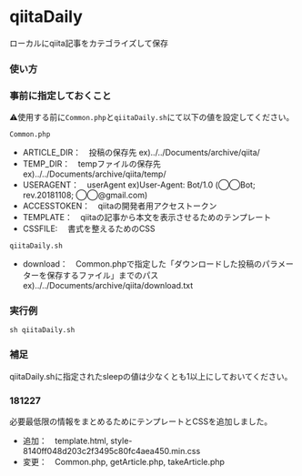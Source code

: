 # qiitaDaily
ローカルにqiita記事をカテゴライズして保存

### 使い方

### 事前に指定しておくこと
⚠️使用する前に`Common.php`と`qiitaDaily.sh`にて以下の値を設定してください。

`Common.php`
- ARTICLE_DIR：　投稿の保存先 ex)../../Documents/archive/qiita/
- TEMP_DIR：　tempファイルの保存先 ex)../../Documents/archive/qiita/temp/
- USERAGENT：　userAgent ex)User-Agent: Bot/1.0 (◯◯Bot; rev.20181108; ◯◯@gmail.com)
- ACCESSTOKEN：　qiitaの開発者用アクセストークン
- TEMPLATE：　qiitaの記事から本文を表示させるためのテンプレート
- CSSFILE: 　書式を整えるためのCSS

`qiitaDaily.sh`
- download：　Common.phpで指定した「ダウンロードした投稿のパラメーターを保存するファイル」までのパス ex)../../Documents/archive/qiita/download.txt

### 実行例
```
sh qiitaDaily.sh
```

### 補足
qiitaDaily.shに指定されたsleepの値は少なくとも1以上にしておいてください。

### 181227
必要最低限の情報をまとめるためにテンプレートとCSSを追加しました。

- 追加：　template.html, style-8140ff048d203c2f3495c80fc4aea450.min.css
- 変更：　Common.php, getArticle.php, takeArticle.php
